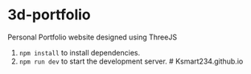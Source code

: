 # 3d-portfolio
Personal Portfolio website designed using ThreeJS

1. `npm install` to install dependencies.  
2. `npm run dev` to start the development server.
#   K s m a r t 2 3 4 . g i t h u b . i o  
 